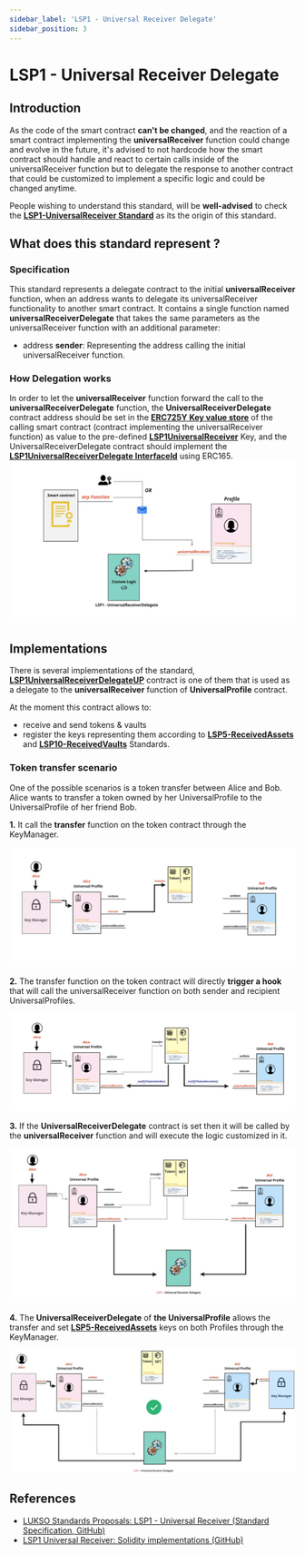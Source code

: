 ```yaml
---
sidebar_label: 'LSP1 - Universal Receiver Delegate'
sidebar_position: 3
---
```


# LSP1 - Universal Receiver Delegate

## Introduction

As the code of the smart contract **can't be changed**, and the reaction of a smart contract implementing the **universalReceiver** function could change and evolve in the future, it's advised to not hardcode how the smart contract should handle and react to certain calls inside of the universalReceiver function but to delegate the response to another contract that could be customized to implement a specific logic and could be changed anytime.

People wishing to understand this standard, will be **well-advised** to check the **[LSP1-UniversalReceiver Standard](../generic-standards/02-lsp1-universal-receiver.md)** as its the origin of this standard.

## What does this standard represent ?

### Specification

This standard represents a delegate contract to the initial **universalReceiver** function, when an address wants to delegate its universalReceiver functionality to another smart contract. It contains a single function named **universalReceiverDelegate** that takes the same parameters as the universalReceiver function with an additional parameter:

- address **sender**: Representing the address calling the initial universalReceiver function.

### How Delegation works

In order to let the **universalReceiver** function forward the call to the **universalReceiverDelegate** function, the **UniversalReceiverDelegate** contract address should be set in the **[ERC725Y Key value store](https://github.com/ERC725Alliance/erc725/blob/main/docs/ERC-725.md#erc725y)** of the calling smart contract (contract implementing the universalReceiver function) as value to the pre-defined **[LSP1UniversalReceiver](../generic-standards/02-lsp1-universal-receiver.md#extension)** Key, and the UniversalReceiverDelegate contract should implement the **[LSP1UniversalReceiverDelegate InterfaceId](../smart-contracts/interface-ids.md)** using ERC165.
![ur-delegate-transaction](../../../static/img/ur-delegate-transaction.jpg)


## Implementations

There is several implementations of the standard, **[LSP1UniversalReceiverDelegateUP](../smart-contracts/lsp1-universal-receiver-delegate-up.md)** contract is one of them that is used as a delegate to the **universalReceiver** function of **UniversalProfile** contract. 

At the moment this contract allows to:

- receive and send tokens & vaults
- register the keys representing them according to **[LSP5-ReceivedAssets](https://github.com/lukso-network/LIPs/blob/main/LSPs/LSP-5-ReceivedAssets.md)** and **[LSP10-ReceivedVaults](https://github.com/lukso-network/LIPs/blob/main/LSPs/LSP-10-ReceivedVaults.md)** Standards.

### Token transfer scenario

One of the possible scenarios is a token transfer between Alice and Bob. Alice wants to transfer a token owned by her UniversalProfile to the UniversalProfile of her friend Bob. 

**1.** It call the **transfer** function on the token contract through the KeyManager.


![executing transfer function](../../../static/img/token-transfer-1.jpg)


**2.** The transfer function on the token contract will directly **trigger a hook** that will call the universalReceiver function on both sender and recipient UniversalProfiles.


![token contract hooks calling universalReceiver function](../../../static/img/token-transfer-2.jpg)


**3.** If the **UniversalReceiverDelegate** contract is set then it will be called by the **universalReceiver** function and will execute the logic customized in it.


![universalReceiver function calling UniversalReceiverDelegate contract](../../../static/img/token-transfer-3.jpg)


**4.** The **UniversalReceiverDelegate** of **the UniversalProfile** allows the transfer and set **[LSP5-ReceivedAssets](https://github.com/lukso-network/LIPs/blob/main/LSPs/LSP-5-ReceivedAssets.md)** keys on both Profiles through the KeyManager.


![UniversalReceiverDelegate setting keys on profile](../../../static/img/token-transfer-4.jpg)


## References

- [LUKSO Standards Proposals: LSP1 - Universal Receiver (Standard Specification, GitHub)](https://github.com/lukso-network/LIPs/blob/main/LSPs/LSP-1-UniversalReceiver.md)
- [LSP1 Universal Receiver: Solidity implementations (GitHub)](https://github.com/lukso-network/lsp-universalprofile-smart-contracts/tree/develop/contracts/LSP1UniversalReceiver)
